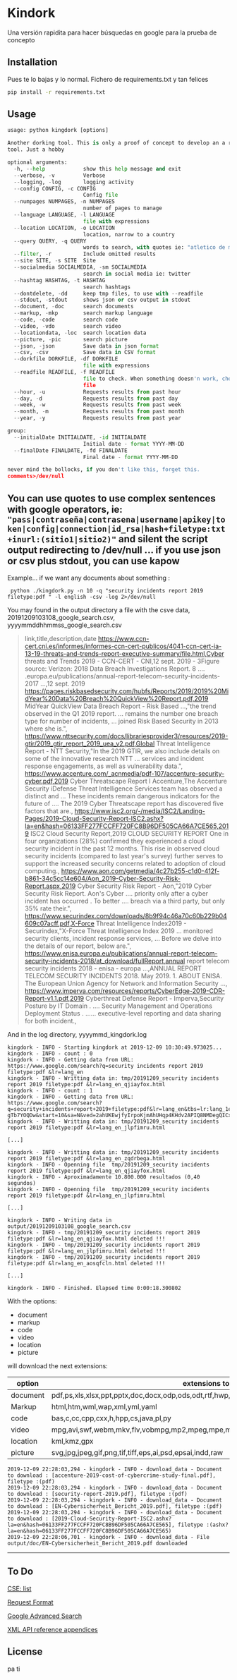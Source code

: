 # Kindork

Una versión rapidita para hacer búsquedas en google para la prueba de concepto

## Installation

Pues te lo bajas y lo normal. Fichero de requirements.txt y tan felices

```bash
pip install -r requirements.txt
```

## Usage

```python
usage: python kingdork [options]

Another dorking tool. This is only a proof of concept to develop an a right
tool. Just a hobby

optional arguments:
  -h, --help            show this help message and exit
  --verbose, -v         Verbose
  --logging, -log       logging activity
  --config CONFIG, -c CONFIG
                        Config file
  --numpages NUMPAGES, -n NUMPAGES
                        number of pages to manage
  --language LANGUAGE, -l LANGUAGE
                        file with expressions
  --location LOCATION, -o LOCATION
                        location, narrow to a country
  --query QUERY, -q QUERY
                        words to search, with quotes ie: "atletico de madrid"
  --filter, -r          Include omitted results
  --site SITE, -s SITE  Site
  --socialmedia SOCIALMEDIA, -sm SOCIALMEDIA
                        search in social media ie: twitter
  --hashtag HASHTAG, -t HASHTAG
                        search hashtags
  --dontdelete, -dd     keep tmp files, to use with --readfile
  --stdout, -stdout     shows json or csv output in stdout
  --document, -doc      search documents
  --markup, -mkp        search markup language
  --code, -code         search code
  --video, -vdo         search video
  --locationdata, -loc  search location data
  --picture, -pic       search picture
  --json, -json         Save data in json format
  --csv, -csv           Save data in CSV format
  --dorkfile DORKFILE, -df DORKFILE
                        file with expressions
  --readfile READFILE, -f READFILE
                        file to check. When something doesn'n work, check the
                        file
  --hour, -u            Requests results from past hour
  --day, -d             Requests results from past day
  --week, -w            Requests results from past week
  --month, -m           Requests results from past month
  --year, -y            Requests results from past year

group:
  --initialDate INITIALDATE, -id INITIALDATE
                        Initial date - format YYYY-MM-DD
  --finalDate FINALDATE, -fd FINALDATE
                        Final date - format YYYY-MM-DD

never mind the bollocks, if you don't like this, forget this.
comments>/dev/null
```

You can use quotes to use complex sentences with google operators, ie:
``` "pass|contraseña|contrasena|username|apikey|token|config|connection|id_rsa|hash+filetype:txt+inurl:(sitio1|sitio2)" ```
and silent the script output redirecting to /dev/null ... if you use json or csv plus stdout, you can use kapow
--- 
Example... if we want any documents about something :

```  python ./kingdork.py -n 10 -q "security incidents report 2019 filetype:pdf " -l english -csv -log 2>/dev/null ```

You may found in the output directory a file with the csve data, 20191209103108_google_search.csv, yyyymmddhhmmss_google_search.csv

> link,title,description,date
> https://www.ccn-cert.cni.es/informes/informes-ccn-cert-publicos/4041-ccn-cert-ia-13-19-threats-and-trends-report-executive-summary/file.html,Cyber threats and Trends 2019 - CCN-CERT - CNI,12 sept. 2019 - 3Figure source: Verizon: 2018 Data Breach Investigations Report. 8 .... .europa.eu/publications/annual-report-telecom-security-incidents-2017 ...,12 sept. 2019
> https://pages.riskbasedsecurity.com/hubfs/Reports/2019/2019%20MidYear%20Data%20Breach%20QuickView%20Report.pdf,2019 MidYear QuickView Data Breach Report - Risk Based ...,"the trend observed in the Q1 2019 report. ... remains the number one breach type for number of incidents, ... joined Risk Based Security in 2013 where she is.",
> https://www.nttsecurity.com/docs/librariesprovider3/resources/2019-gtir/2019_gtir_report_2019_uea_v2.pdf,Global Threat Intelligence Report - NTT Security,"In the 2019 GTIR, we also include details on some of the innovative research NTT ... services and incident response engagements, as well as vulnerability data.",
> https://www.accenture.com/_acnmedia/pdf-107/accenture-security-cyber.pdf,2019 Cyber Threatscape Report I Accenture,The Accenture Security iDefense Threat Intelligence Services team has observed a distinct and ... These incidents remain dangerous indicators for the future of .... The 2019 Cyber Threatscape report has discovered five factors that are.,
> https://www.isc2.org/-/media/ISC2/Landing-Pages/2019-Cloud-Security-Report-ISC2.ashx?la=en&hash=06133FF277FCCFF720FC8B96DF505CA66A7CE565,2019 ISC2 Cloud Security Report,2019 CLOUD SECURITY REPORT One in four organizations (28%) confirmed they experienced a cloud security incident in the past 12 months. This rise in observed cloud security incidents (compared to last year's survey) further serves to support the increased security concerns related to adoption of cloud computing.,
> https://www.aon.com/getmedia/4c27b255-c1d0-412f-b861-34c5cc14e604/Aon_2019-Cyber-Security-Risk-Report.aspx,2019 Cyber Security Risk Report - Aon,"2019 Cyber Security Risk Report. Aon's Cyber .... priority only after a cyber incident has occurred . To better .... breach via a third party, but only 35% rate their.",
> https://www.securindex.com/downloads/8b9f94c46a70c60b229b04609c07acff.pdf,X-Force Threat Intelligence Index2019 - Securindex,"X-Force Threat Intelligence Index 2019 ... monitored security clients, incident response services, ... Before we delve into the details of our report, below are.",
> https://www.enisa.europa.eu/publications/annual-report-telecom-security-incidents-2018/at_download/fullReport,annual report telecom security incidents 2018 - enisa - europa ...,ANNUAL REPORT TELECOM SECURITY INCIDENTS 2018. May 2019. 1. ABOUT ENISA. The European Union Agency for Network and Information Security ...,
> https://www.imperva.com/resources/reports/CyberEdge-2019-CDR-Report-v1.1.pdf,2019 Cyberthreat Defense Report - Imperva,Security Posture by IT Domain . .... Security Management and Operations Deployment Status . ...... executive-level reporting and data sharing for both incident.,

And in the log directory, yyyymmd_kingdork.log

```
kingdork - INFO - Starting kingdork at 2019-12-09 10:30:49.973025...
kingdork - INFO - count : 0
kingdork - INFO - Getting data from URL: https://www.google.com/search?q=security incidents report 2019 filetype:pdf &lr=lang_en
kingdork - INFO - Writting data in: tmp/20191209_security incidents report 2019 filetype:pdf &lr=lang_en_qjiayfox.html
kingdork - INFO - count : 1
kingdork - INFO - Getting data from URL: https://www.google.com/search?q=security+incidents+report+2019+filetype:pdf&lr=lang_en&tbs=lr:lang_1en&ei=ShTuXd_7MYfU-gTb7YOQDw&start=10&sa=N&ved=2ahUKEwjfyIrpoKjmAhUHqp4KHdv2APIQ8NMDegQICxBJ
kingdork - INFO - Writting data in: tmp/20191209_security incidents report 2019 filetype:pdf &lr=lang_en_jlpfimru.html

[...]

kingdork - INFO - Writting data in: tmp/20191209_security incidents report 2019 filetype:pdf &lr=lang_en_zqdrbega.html
kingdork - INFO - Openning file  tmp/20191209_security incidents report 2019 filetype:pdf &lr=lang_en_qjiayfox.html
kingdork - INFO - Aproximadamente 10.800.000 resultados (0,40 segundos) 
kingdork - INFO - Openning file  tmp/20191209_security incidents report 2019 filetype:pdf &lr=lang_en_jlpfimru.html

[...]

kingdork - INFO - Writing data in output/20191209103108_google_search.csv
kingdork - INFO - tmp/20191209_security incidents report 2019 filetype:pdf &lr=lang_en_qjiayfox.html deleted !!!
kingdork - INFO - tmp/20191209_security incidents report 2019 filetype:pdf &lr=lang_en_jlpfimru.html deleted !!!
kingdork - INFO - tmp/20191209_security incidents report 2019 filetype:pdf &lr=lang_en_aosqfcln.html deleted !!!

[...]

kingdork - INFO - Finished. Elapsed time 0:00:18.300802
```

With the options: 
- document 
- markup 
- code 
- video
- location 
- picture 

will download the next extensions: 

|option|extensions to download|
|------|----------------------|
|document | pdf,ps,xls,xlsx,ppt,pptx,doc,docx,odp,ods,odt,rtf,hwp,txt,tex,text|
|Markup | html,htm,wml,wap,xml,yml,yaml|
|code | bas,c,cc,cpp,cxx,h,hpp,cs,java,pl,py|
|video| mpg,avi,swf,webm,mkv,flv,vobmpg,mp2,mpeg,mpe,mpv,mov,qt,wmv,rm,rmvb,m4v,3gp,f4v,f4p,f4a,f4b|
|location | kml,kmz,gpx|
|picture| svg,jpg,jpeg,gif,png,tif,tiff,eps,ai,psd,epsai,indd,raw|

```
2019-12-09 22:28:03,294 - kingdork - INFO - download_data - Document to download : [accenture-2019-cost-of-cybercrime-study-final.pdf], filetype :(pdf)
2019-12-09 22:28:03,294 - kingdork - INFO - download_data - Document to download : [security-report-2019.pdf], filetype :(pdf)
2019-12-09 22:28:03,294 - kingdork - INFO - download_data - Document to download : [EN-Cybersicherheit_Bericht_2019.pdf], filetype :(pdf)
2019-12-09 22:28:03,294 - kingdork - INFO - download_data - Document to download : [2019-Cloud-Security-Report-ISC2.ashx?la=en&hash=06133FF277FCCFF720FC8B96DF505CA66A7CE565], filetype :(ashx?la=en&hash=06133FF277FCCFF720FC8B96DF505CA66A7CE565)
2019-12-09 22:28:06,701 - kingdork - INFO - download_data - File output/doc/EN-Cybersicherheit_Bericht_2019.pdf downloaded
```
---

## To Do
[CSE: list](https://developers.google.com/custom-search/v1/cse/list)

[Request Format](https://support.google.com/gsa/answer/6329265#4134d4ec-c7f1-4eff-ae65-b171e689ca5a)

[Google Advanced Search](https://www.google.com/advanced_search)

[XML API reference appendices](https://developers.google.com/custom-search/docs/xml_results_appendices#countryCollections)
## License

pa ti